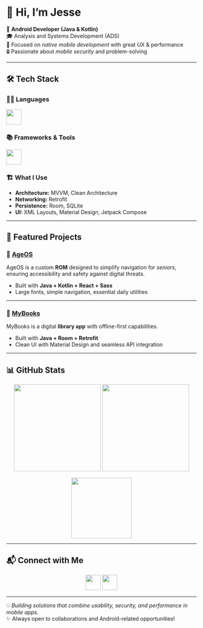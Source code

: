 # 👋 Hi, I’m Jesse

📱 **Android Developer (Java & Kotlin)**  
🎓 Analysis and Systems Development (ADS)  
🎯 Focused on *native mobile development* with great UX & performance  
🔒 Passionate about *mobile security* and problem-solving  

---

## 🛠 Tech Stack

### 👨‍💻 Languages
<p>
  <img src="https://skillicons.dev/icons?i=java,kotlin,javascript" height="40"/>
</p>

### 📚 Frameworks & Tools
<p>
  <img src="https://skillicons.dev/icons?i=androidstudio,gradle,firebase,git,github" height="40"/>
</p>

### 🏗 What I Use
- **Architecture:** MVVM, Clean Architecture  
- **Networking:** Retrofit  
- **Persistence:** Room, SQLite  
- **UI:** XML Layouts, Material Design, Jetpack Compose  

---

## 📱 Featured Projects

### 🔹 [AgeOS](https://github.com/jessemp3/AgeOS)
AgeOS is a custom **ROM** designed to simplify navigation for *seniors*, ensuring accessibility and safety against digital threats.  
- Built with **Java + Kotlin + React + Sass**  
- Large fonts, simple navigation, essential daily utilities  

---

### 🔹 [MyBooks](https://github.com/jessemp3/Desenvolvimento-nativo-java/tree/main/MyBooks)
MyBooks is a digital **library app** with offline-first capabilities.  
- Built with **Java + Room + Retrofit**  
- Clean UI with Material Design and seamless API integration  

---

## 📊 GitHub Stats

<p align="center">
 <img src="https://github-readme-stats.vercel.app/api?username=jessemp3&show_icons=true&theme=transparent" height="230"/>
 <img src="https://github-readme-stats.vercel.app/api/top-langs/?username=jessemp3&hide=html,css,blade,ejs&layout=donut-vertical&theme=transparent" height="230"/>
</p>

<p align="center">
 <img src="https://streak-stats.demolab.com?user=jessemp3&theme=transparent&hide_border=true" height="160"/>
</p>

---

## 📬 Connect with Me

<p align="center">
  <a href="https://www.linkedin.com/in/jessemp3/"><img src="https://skillicons.dev/icons?i=linkedin" height="40"/></a>
  <a href="mailto:nitchsx@gmail.com"><img src="https://skillicons.dev/icons?i=gmail" height="40"/></a>
</p>

---

💡 *Building solutions that combine usability, security, and performance in mobile apps.*  
✨ Always open to collaborations and Android-related opportunities!
